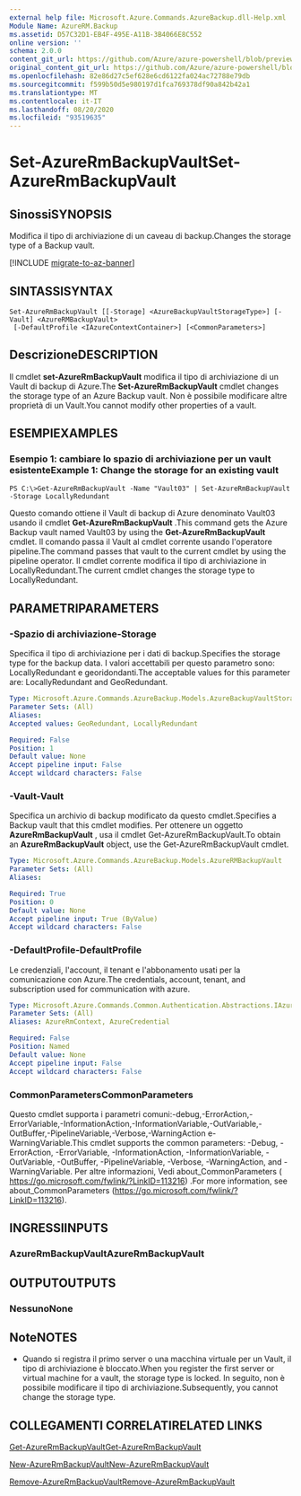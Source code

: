 ```yaml
---
external help file: Microsoft.Azure.Commands.AzureBackup.dll-Help.xml
Module Name: AzureRM.Backup
ms.assetid: D57C32D1-EB4F-495E-A11B-3B4066E8C552
online version: ''
schema: 2.0.0
content_git_url: https://github.com/Azure/azure-powershell/blob/preview/src/ResourceManager/AzureBackup/Commands.AzureBackup/help/Set-AzureRmBackupVault.md
original_content_git_url: https://github.com/Azure/azure-powershell/blob/preview/src/ResourceManager/AzureBackup/Commands.AzureBackup/help/Set-AzureRmBackupVault.md
ms.openlocfilehash: 82e86d27c5ef628e6cd6122fa024ac72788e79db
ms.sourcegitcommit: f599b50d5e980197d1fca769378df90a842b42a1
ms.translationtype: MT
ms.contentlocale: it-IT
ms.lasthandoff: 08/20/2020
ms.locfileid: "93519635"
---
```

# <span data-ttu-id="e8495-101">Set-AzureRmBackupVault</span><span class="sxs-lookup"><span data-stu-id="e8495-101">Set-AzureRmBackupVault</span></span>

## <span data-ttu-id="e8495-102">Sinossi</span><span class="sxs-lookup"><span data-stu-id="e8495-102">SYNOPSIS</span></span>
<span data-ttu-id="e8495-103">Modifica il tipo di archiviazione di un caveau di backup.</span><span class="sxs-lookup"><span data-stu-id="e8495-103">Changes the storage type of a Backup vault.</span></span>

[!INCLUDE [migrate-to-az-banner](../../includes/migrate-to-az-banner.md)]

## <span data-ttu-id="e8495-104">SINTASSI</span><span class="sxs-lookup"><span data-stu-id="e8495-104">SYNTAX</span></span>

```
Set-AzureRmBackupVault [[-Storage] <AzureBackupVaultStorageType>] [-Vault] <AzureRMBackupVault>
 [-DefaultProfile <IAzureContextContainer>] [<CommonParameters>]
```

## <span data-ttu-id="e8495-105">Descrizione</span><span class="sxs-lookup"><span data-stu-id="e8495-105">DESCRIPTION</span></span>
<span data-ttu-id="e8495-106">Il cmdlet **set-AzureRmBackupVault** modifica il tipo di archiviazione di un Vault di backup di Azure.</span><span class="sxs-lookup"><span data-stu-id="e8495-106">The **Set-AzureRmBackupVault** cmdlet changes the storage type of an Azure Backup vault.</span></span>
<span data-ttu-id="e8495-107">Non è possibile modificare altre proprietà di un Vault.</span><span class="sxs-lookup"><span data-stu-id="e8495-107">You cannot modify other properties of a vault.</span></span>

## <span data-ttu-id="e8495-108">ESEMPI</span><span class="sxs-lookup"><span data-stu-id="e8495-108">EXAMPLES</span></span>

### <span data-ttu-id="e8495-109">Esempio 1: cambiare lo spazio di archiviazione per un vault esistente</span><span class="sxs-lookup"><span data-stu-id="e8495-109">Example 1: Change the storage for an existing vault</span></span>
```
PS C:\>Get-AzureRmBackupVault -Name "Vault03" | Set-AzureRmBackupVault -Storage LocallyRedundant
```

<span data-ttu-id="e8495-110">Questo comando ottiene il Vault di backup di Azure denominato Vault03 usando il cmdlet **Get-AzureRmBackupVault** .</span><span class="sxs-lookup"><span data-stu-id="e8495-110">This command gets the Azure Backup vault named Vault03 by using the **Get-AzureRmBackupVault** cmdlet.</span></span>
<span data-ttu-id="e8495-111">Il comando passa il Vault al cmdlet corrente usando l'operatore pipeline.</span><span class="sxs-lookup"><span data-stu-id="e8495-111">The command passes that vault to the current cmdlet by using the pipeline operator.</span></span>
<span data-ttu-id="e8495-112">Il cmdlet corrente modifica il tipo di archiviazione in LocallyRedundant.</span><span class="sxs-lookup"><span data-stu-id="e8495-112">The current cmdlet changes the storage type to LocallyRedundant.</span></span>

## <span data-ttu-id="e8495-113">PARAMETRI</span><span class="sxs-lookup"><span data-stu-id="e8495-113">PARAMETERS</span></span>

### <span data-ttu-id="e8495-114">-Spazio di archiviazione</span><span class="sxs-lookup"><span data-stu-id="e8495-114">-Storage</span></span>
<span data-ttu-id="e8495-115">Specifica il tipo di archiviazione per i dati di backup.</span><span class="sxs-lookup"><span data-stu-id="e8495-115">Specifies the storage type for the backup data.</span></span>
<span data-ttu-id="e8495-116">I valori accettabili per questo parametro sono: LocallyRedundant e georidondanti.</span><span class="sxs-lookup"><span data-stu-id="e8495-116">The acceptable values for this parameter are: LocallyRedundant and GeoRedundant.</span></span>

```yaml
Type: Microsoft.Azure.Commands.AzureBackup.Models.AzureBackupVaultStorageType
Parameter Sets: (All)
Aliases: 
Accepted values: GeoRedundant, LocallyRedundant

Required: False
Position: 1
Default value: None
Accept pipeline input: False
Accept wildcard characters: False
```

### <span data-ttu-id="e8495-117">-Vault</span><span class="sxs-lookup"><span data-stu-id="e8495-117">-Vault</span></span>
<span data-ttu-id="e8495-118">Specifica un archivio di backup modificato da questo cmdlet.</span><span class="sxs-lookup"><span data-stu-id="e8495-118">Specifies a Backup vault that this cmdlet modifies.</span></span>
<span data-ttu-id="e8495-119">Per ottenere un oggetto **AzureRmBackupVault** , usa il cmdlet Get-AzureRmBackupVault.</span><span class="sxs-lookup"><span data-stu-id="e8495-119">To obtain an **AzureRmBackupVault** object, use the Get-AzureRmBackupVault cmdlet.</span></span>

```yaml
Type: Microsoft.Azure.Commands.AzureBackup.Models.AzureRMBackupVault
Parameter Sets: (All)
Aliases: 

Required: True
Position: 0
Default value: None
Accept pipeline input: True (ByValue)
Accept wildcard characters: False
```

### <span data-ttu-id="e8495-120">-DefaultProfile</span><span class="sxs-lookup"><span data-stu-id="e8495-120">-DefaultProfile</span></span>
<span data-ttu-id="e8495-121">Le credenziali, l'account, il tenant e l'abbonamento usati per la comunicazione con Azure.</span><span class="sxs-lookup"><span data-stu-id="e8495-121">The credentials, account, tenant, and subscription used for communication with azure.</span></span>

```yaml
Type: Microsoft.Azure.Commands.Common.Authentication.Abstractions.IAzureContextContainer
Parameter Sets: (All)
Aliases: AzureRmContext, AzureCredential

Required: False
Position: Named
Default value: None
Accept pipeline input: False
Accept wildcard characters: False
```

### <span data-ttu-id="e8495-122">CommonParameters</span><span class="sxs-lookup"><span data-stu-id="e8495-122">CommonParameters</span></span>
<span data-ttu-id="e8495-123">Questo cmdlet supporta i parametri comuni:-debug,-ErrorAction,-ErrorVariable,-InformationAction,-InformationVariable,-OutVariable,-OutBuffer,-PipelineVariable,-Verbose,-WarningAction e-WarningVariable.</span><span class="sxs-lookup"><span data-stu-id="e8495-123">This cmdlet supports the common parameters: -Debug, -ErrorAction, -ErrorVariable, -InformationAction, -InformationVariable, -OutVariable, -OutBuffer, -PipelineVariable, -Verbose, -WarningAction, and -WarningVariable.</span></span> <span data-ttu-id="e8495-124">Per altre informazioni, Vedi about_CommonParameters ( https://go.microsoft.com/fwlink/?LinkID=113216) .</span><span class="sxs-lookup"><span data-stu-id="e8495-124">For more information, see about_CommonParameters (https://go.microsoft.com/fwlink/?LinkID=113216).</span></span>

## <span data-ttu-id="e8495-125">INGRESSI</span><span class="sxs-lookup"><span data-stu-id="e8495-125">INPUTS</span></span>

### <span data-ttu-id="e8495-126">AzureRmBackupVault</span><span class="sxs-lookup"><span data-stu-id="e8495-126">AzureRmBackupVault</span></span>

## <span data-ttu-id="e8495-127">OUTPUT</span><span class="sxs-lookup"><span data-stu-id="e8495-127">OUTPUTS</span></span>

### <span data-ttu-id="e8495-128">Nessuno</span><span class="sxs-lookup"><span data-stu-id="e8495-128">None</span></span>

## <span data-ttu-id="e8495-129">Note</span><span class="sxs-lookup"><span data-stu-id="e8495-129">NOTES</span></span>
* <span data-ttu-id="e8495-130">Quando si registra il primo server o una macchina virtuale per un Vault, il tipo di archiviazione è bloccato.</span><span class="sxs-lookup"><span data-stu-id="e8495-130">When you register the first server or virtual machine for a vault, the storage type is locked.</span></span> <span data-ttu-id="e8495-131">In seguito, non è possibile modificare il tipo di archiviazione.</span><span class="sxs-lookup"><span data-stu-id="e8495-131">Subsequently, you cannot change the storage type.</span></span>

## <span data-ttu-id="e8495-132">COLLEGAMENTI CORRELATI</span><span class="sxs-lookup"><span data-stu-id="e8495-132">RELATED LINKS</span></span>

[<span data-ttu-id="e8495-133">Get-AzureRmBackupVault</span><span class="sxs-lookup"><span data-stu-id="e8495-133">Get-AzureRmBackupVault</span></span>](./Get-AzureRmBackupVault.md)

[<span data-ttu-id="e8495-134">New-AzureRmBackupVault</span><span class="sxs-lookup"><span data-stu-id="e8495-134">New-AzureRmBackupVault</span></span>](./New-AzureRmBackupVault.md)

[<span data-ttu-id="e8495-135">Remove-AzureRmBackupVault</span><span class="sxs-lookup"><span data-stu-id="e8495-135">Remove-AzureRmBackupVault</span></span>](./Remove-AzureRmBackupVault.md)


